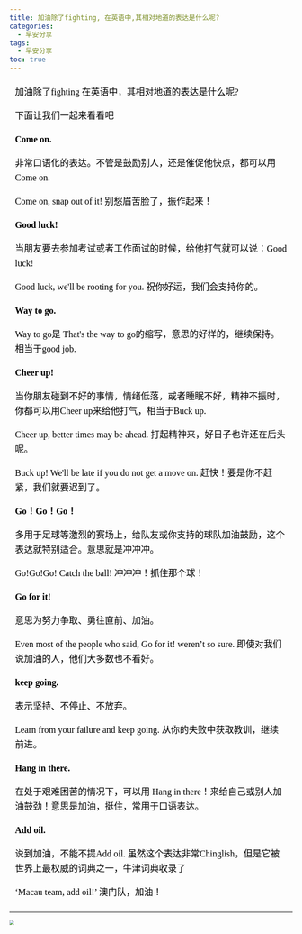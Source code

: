 ```yaml
---
title: 加油除了fighting, 在英语中,其相对地道的表达是什么呢?
categories:
  - 早安分享
tags:
  - 早安分享
toc: true 
---
```

<!-- 

加油除了fighting 在英语中，其相对地道的表达是什么呢?

下面让我们一起来看看吧

**Come on.**

非常口语化的表达。不管是鼓励别人，还是催促他快点，都可以用Come on.

Come on, snap out of it! 
别愁眉苦脸了，振作起来！

**Good luck!**

当朋友要去参加考试或者工作面试的时候，给他打气就可以说：Good luck!

Good luck, we'll be rooting for you. 
祝你好运，我们会支持你的。

**Way to go.**

Way to go是 That's the way to go的缩写，意思的好样的，继续保持。相当于good job.

**Cheer up!**

当你朋友碰到不好的事情，情绪低落，或者睡眠不好，精神不振时，你都可以用Cheer up来给他打气，相当于Buck up.

Cheer up, better times may be ahead. 
打起精神来，好日子也许还在后头呢。

Buck up! We'll be late if you do not get a move on. 
赶快！要是你不赶紧，我们就要迟到了。

**Go！Go！Go！**

多用于足球等激烈的赛场上，给队友或你支持的球队加油鼓励，这个表达就特别适合。意思就是冲冲冲。

Go!Go!Go! Catch the ball!
冲冲冲！抓住那个球！

**Go for it!**

意思为努力争取、勇往直前、加油。

Even most of the people who said, Go for it! weren’t so sure. 
即使对我们说加油的人，他们大多数也不看好。

**keep going.** 

表示坚持、不停止、不放弃。

Learn from your failure and keep going. 
从你的失败中获取教训，继续前进。

**Hang in there.**

在处于艰难困苦的情况下，可以用 Hang in there！来给自己或别人加油鼓劲！意思是加油，挺住，常用于口语表达。

**Add oil.**

说到加油，不能不提Add oil. 虽然这个表达非常Chinglish，但是它被世界上最权威的词典之一，牛津词典收录了

‘Macau team, add oil!’
澳门队，加油！ -->

<section id="nice" data-tool="mdnice编辑器" data-website="https://www.mdnice.com" style="font-size: 16px; color: black; padding: 0 10px; line-height: 1.6; word-spacing: 0px; letter-spacing: 0px; word-break: break-word; word-wrap: break-word; text-align: left; font-family: Optima-Regular, Optima, PingFangSC-light, PingFangTC-light, 'PingFang SC', Cambria, Cochin, Georgia, Times, 'Times New Roman', serif;"><p data-tool="mdnice编辑器" style="font-size: 16px; padding-top: 8px; padding-bottom: 8px; margin: 0; line-height: 26px; color: black;">加油除了fighting 在英语中，其相对地道的表达是什么呢?</p>
<p data-tool="mdnice编辑器" style="font-size: 16px; padding-top: 8px; padding-bottom: 8px; margin: 0; line-height: 26px; color: black;">下面让我们一起来看看吧</p>
<p data-tool="mdnice编辑器" style="font-size: 16px; padding-top: 8px; padding-bottom: 8px; margin: 0; line-height: 26px; color: black;"><strong style="font-weight: bold; color: black;">Come on.</strong></p>
<p data-tool="mdnice编辑器" style="font-size: 16px; padding-top: 8px; padding-bottom: 8px; margin: 0; line-height: 26px; color: black;">非常口语化的表达。不管是鼓励别人，还是催促他快点，都可以用Come on.</p>
<p data-tool="mdnice编辑器" style="font-size: 16px; padding-top: 8px; padding-bottom: 8px; margin: 0; line-height: 26px; color: black;">Come on, snap out of it!
别愁眉苦脸了，振作起来！</p>
<p data-tool="mdnice编辑器" style="font-size: 16px; padding-top: 8px; padding-bottom: 8px; margin: 0; line-height: 26px; color: black;"><strong style="font-weight: bold; color: black;">Good luck!</strong></p>
<p data-tool="mdnice编辑器" style="font-size: 16px; padding-top: 8px; padding-bottom: 8px; margin: 0; line-height: 26px; color: black;">当朋友要去参加考试或者工作面试的时候，给他打气就可以说：Good luck!</p>
<p data-tool="mdnice编辑器" style="font-size: 16px; padding-top: 8px; padding-bottom: 8px; margin: 0; line-height: 26px; color: black;">Good luck, we'll be rooting for you.
祝你好运，我们会支持你的。</p>
<p data-tool="mdnice编辑器" style="font-size: 16px; padding-top: 8px; padding-bottom: 8px; margin: 0; line-height: 26px; color: black;"><strong style="font-weight: bold; color: black;">Way to go.</strong></p>
<p data-tool="mdnice编辑器" style="font-size: 16px; padding-top: 8px; padding-bottom: 8px; margin: 0; line-height: 26px; color: black;">Way to go是 That's the way to go的缩写，意思的好样的，继续保持。相当于good job.</p>
<p data-tool="mdnice编辑器" style="font-size: 16px; padding-top: 8px; padding-bottom: 8px; margin: 0; line-height: 26px; color: black;"><strong style="font-weight: bold; color: black;">Cheer up!</strong></p>
<p data-tool="mdnice编辑器" style="font-size: 16px; padding-top: 8px; padding-bottom: 8px; margin: 0; line-height: 26px; color: black;">当你朋友碰到不好的事情，情绪低落，或者睡眠不好，精神不振时，你都可以用Cheer up来给他打气，相当于Buck up.</p>
<p data-tool="mdnice编辑器" style="font-size: 16px; padding-top: 8px; padding-bottom: 8px; margin: 0; line-height: 26px; color: black;">Cheer up, better times may be ahead.
打起精神来，好日子也许还在后头呢。</p>
<p data-tool="mdnice编辑器" style="font-size: 16px; padding-top: 8px; padding-bottom: 8px; margin: 0; line-height: 26px; color: black;">Buck up! We'll be late if you do not get a move on.
赶快！要是你不赶紧，我们就要迟到了。</p>
<p data-tool="mdnice编辑器" style="font-size: 16px; padding-top: 8px; padding-bottom: 8px; margin: 0; line-height: 26px; color: black;"><strong style="font-weight: bold; color: black;">Go！Go！Go！</strong></p>
<p data-tool="mdnice编辑器" style="font-size: 16px; padding-top: 8px; padding-bottom: 8px; margin: 0; line-height: 26px; color: black;">多用于足球等激烈的赛场上，给队友或你支持的球队加油鼓励，这个表达就特别适合。意思就是冲冲冲。</p>
<p data-tool="mdnice编辑器" style="font-size: 16px; padding-top: 8px; padding-bottom: 8px; margin: 0; line-height: 26px; color: black;">Go!Go!Go! Catch the ball!
冲冲冲！抓住那个球！</p>
<p data-tool="mdnice编辑器" style="font-size: 16px; padding-top: 8px; padding-bottom: 8px; margin: 0; line-height: 26px; color: black;"><strong style="font-weight: bold; color: black;">Go for it!</strong></p>
<p data-tool="mdnice编辑器" style="font-size: 16px; padding-top: 8px; padding-bottom: 8px; margin: 0; line-height: 26px; color: black;">意思为努力争取、勇往直前、加油。</p>
<p data-tool="mdnice编辑器" style="font-size: 16px; padding-top: 8px; padding-bottom: 8px; margin: 0; line-height: 26px; color: black;">Even most of the people who said, Go for it! weren’t so sure.
即使对我们说加油的人，他们大多数也不看好。</p>
<p data-tool="mdnice编辑器" style="font-size: 16px; padding-top: 8px; padding-bottom: 8px; margin: 0; line-height: 26px; color: black;"><strong style="font-weight: bold; color: black;">keep going.</strong></p>
<p data-tool="mdnice编辑器" style="font-size: 16px; padding-top: 8px; padding-bottom: 8px; margin: 0; line-height: 26px; color: black;">表示坚持、不停止、不放弃。</p>
<p data-tool="mdnice编辑器" style="font-size: 16px; padding-top: 8px; padding-bottom: 8px; margin: 0; line-height: 26px; color: black;">Learn from your failure and keep going.
从你的失败中获取教训，继续前进。</p>
<p data-tool="mdnice编辑器" style="font-size: 16px; padding-top: 8px; padding-bottom: 8px; margin: 0; line-height: 26px; color: black;"><strong style="font-weight: bold; color: black;">Hang in there.</strong></p>
<p data-tool="mdnice编辑器" style="font-size: 16px; padding-top: 8px; padding-bottom: 8px; margin: 0; line-height: 26px; color: black;">在处于艰难困苦的情况下，可以用 Hang in there！来给自己或别人加油鼓劲！意思是加油，挺住，常用于口语表达。</p>
<p data-tool="mdnice编辑器" style="font-size: 16px; padding-top: 8px; padding-bottom: 8px; margin: 0; line-height: 26px; color: black;"><strong style="font-weight: bold; color: black;">Add oil.</strong></p>
<p data-tool="mdnice编辑器" style="font-size: 16px; padding-top: 8px; padding-bottom: 8px; margin: 0; line-height: 26px; color: black;">说到加油，不能不提Add oil. 虽然这个表达非常Chinglish，但是它被世界上最权威的词典之一，牛津词典收录了</p>
<p data-tool="mdnice编辑器" style="font-size: 16px; padding-top: 8px; padding-bottom: 8px; margin: 0; line-height: 26px; color: black;">‘Macau team, add oil!’
澳门队，加油！</p>
</section>

---


<img src="/img/fighting.jpg" style="zoom:50%;" />